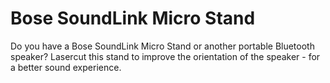 # Bose SoundLink Micro Stand

Do you have a Bose SoundLink Micro Stand or another portable Bluetooth speaker? Lasercut this stand to improve the orientation of the speaker - for a better sound experience.